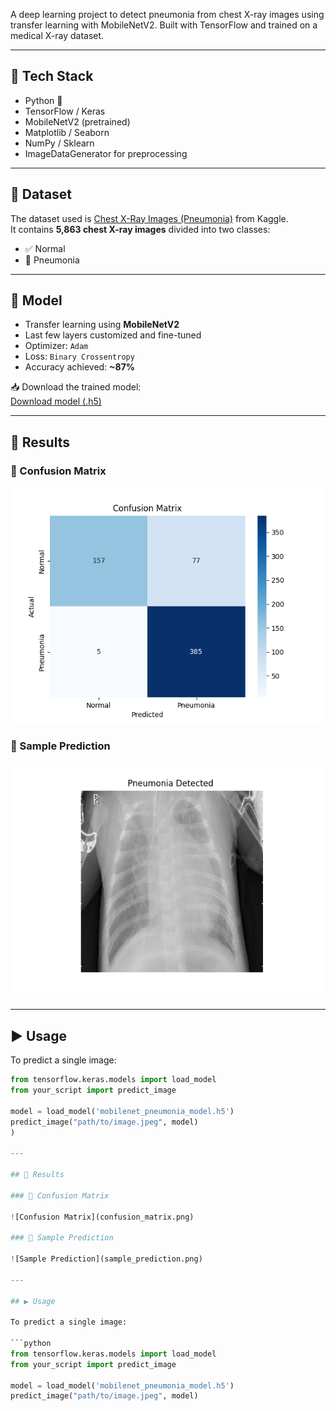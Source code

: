 A deep learning project to detect pneumonia from chest X-ray images using transfer learning with MobileNetV2. Built with TensorFlow and trained on a medical X-ray dataset.

---

## 🔧 Tech Stack

- Python 🐍
- TensorFlow / Keras
- MobileNetV2 (pretrained)
- Matplotlib / Seaborn
- NumPy / Sklearn
- ImageDataGenerator for preprocessing

---

## 📂 Dataset

The dataset used is [Chest X-Ray Images (Pneumonia)](https://www.kaggle.com/datasets/paultimothymooney/chest-xray-pneumonia) from Kaggle.  
It contains **5,863 chest X-ray images** divided into two classes:

- ✅ Normal
- 🦠 Pneumonia

---

## 🧠 Model

- Transfer learning using **MobileNetV2**
- Last few layers customized and fine-tuned
- Optimizer: `Adam`
- Loss: `Binary Crossentropy`
- Accuracy achieved: **~87%**

📥 Download the trained model:  
[Download model (.h5)](https://drive.google.com/file/d/1Gt4pJ8N_5HjStZs9mVSXCfeG1TCl0clS/view?usp=drive_link)

---

## 🧪 Results

### 🔹 Confusion Matrix

![Confusion Matrix](confusion_matrix.png)

### 🔹 Sample Prediction

![Sample Prediction](sample_prediction.png)

---

## ▶️ Usage

To predict a single image:

```python
from tensorflow.keras.models import load_model
from your_script import predict_image

model = load_model('mobilenet_pneumonia_model.h5')
predict_image("path/to/image.jpeg", model)
)

---

## 🧪 Results

### 🔹 Confusion Matrix

![Confusion Matrix](confusion_matrix.png)

### 🔹 Sample Prediction

![Sample Prediction](sample_prediction.png)

---

## ▶️ Usage

To predict a single image:

```python
from tensorflow.keras.models import load_model
from your_script import predict_image

model = load_model('mobilenet_pneumonia_model.h5')
predict_image("path/to/image.jpeg", model)
